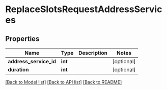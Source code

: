 # ReplaceSlotsRequestAddressServices

## Properties
Name | Type | Description | Notes
------------ | ------------- | ------------- | -------------
**address_service_id** | **int** |  | [optional] 
**duration** | **int** |  | [optional] 

[[Back to Model list]](../../README.md#documentation-for-models) [[Back to API list]](../../README.md#documentation-for-api-endpoints) [[Back to README]](../../README.md)


